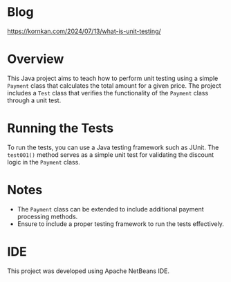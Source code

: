 # Blog
https://kornkan.com/2024/07/13/what-is-unit-testing/

# Overview
This Java project aims to teach how to perform unit testing using a simple `Payment` class that calculates the total amount for a given price. The project includes a `Test` class that verifies the functionality of the `Payment` class through a unit test.

# Running the Tests
To run the tests, you can use a Java testing framework such as JUnit. The `test001()` method serves as a simple unit test for validating the discount logic in the `Payment` class.

# Notes
- The `Payment` class can be extended to include additional payment processing methods.
- Ensure to include a proper testing framework to run the tests effectively.

# IDE
This project was developed using Apache NetBeans IDE.
